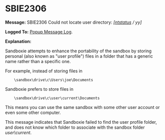 # SBIE2306


**Message:** SBIE2306 Could not locate user directory: _[[ntstatus](NtStatusCodes.md) / yy]_

**Logged To:** [Popup Message Log](PopupMessageLog.md).

**Explanation:**

Sandboxie attempts to enhance the portability of the sandbox by storing personal (also known as "user profile") files in a folder that has a generic name rather than a specific one.

For example, instead of storing files in
```
	\sandbox\drive\c\Users\joe\Documents
```

Sandboxie prefers to store files in
```
	\sandbox\drive\c\user\current\Documents
```

This means you can use the same sandbox with some other user account or even some other computer.

This message indicates that Sandboxie failed to find the user profile folder, and does not know which folder to associate with the sandbox folder _user\current_.
